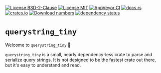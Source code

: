 [![License BSD-2-Clause](https://img.shields.io/badge/License-BSD--2--Clause-blue.svg)](https://opensource.org/licenses/BSD-2-Clause)
[![License MIT](https://img.shields.io/badge/License-MIT-blue.svg)](https://opensource.org/licenses/MIT)
[![AppVeyor CI](https://ci.appveyor.com/api/projects/status/github/KizzyCode/querystring_tiny-rust?svg=true)](https://ci.appveyor.com/project/KizzyCode/querystring_tiny-rust)
[![docs.rs](https://docs.rs/querystring_tiny/badge.svg)](https://docs.rs/querystring_tiny)
[![crates.io](https://img.shields.io/crates/v/querystring_tiny.svg)](https://crates.io/crates/querystring_tiny)
[![Download numbers](https://img.shields.io/crates/d/querystring_tiny.svg)](https://crates.io/crates/querystring_tiny)
[![dependency status](https://deps.rs/crate/querystring_tiny/latest/status.svg)](https://deps.rs/crate/querystring_tiny)


# `querystring_tiny`
Welcome to `querystring_tiny` 🎉

`querystring_tiny` is a small, nearly dependency-less crate to parse and serialize query strings. It is not designed to
be the fastest crate out there, but it's easy to understand and read.
